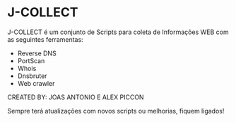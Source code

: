 # J-COLLECT
J-COLLECT é um conjunto de Scripts para coleta de Informações WEB com as seguintes ferramentas:
- Reverse DNS
- PortScan
- Whois
- Dnsbruter
- Web crawler

CREATED BY: JOAS ANTONIO E ALEX PICCON

Sempre terá atualizações com novos scripts ou melhorias, fiquem ligados!
